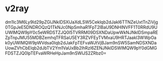 # v2ray
dm1lc3M6Ly9ld29pZGlJNklDSXlJaXdLSW5Ceklqb2dJakl6TTNZeUxtTnZiVjg0TGpJeE5DNDROQzQ1TkNJc0NpSmhaR1FpT2lBaU9DNHlNVFF1T0RRdU9UUWlMQW9pY0c5eWRDSTZJQ0l5TVRRM09DSXNDaUpwWkNJNklDSmpaREZpTnpJMU55MDBZemhqTFRSaU5EY3RZVFEyTVMxaU9HRTJaakl3WWpOak0yUWlMQW9pWVdsa0lqb2dJakFpTEFvaWJtVjBJam9nSW5SamNDSXNDaUowZVhCbElqb2dJbTV2Ym1VaUxBb2lhRzl6ZENJNklDSWlMQW9pY0dGMGFDSTZJQ0lpTEFvaWRHeHpJam9nSWlJS2ZRbz0=
